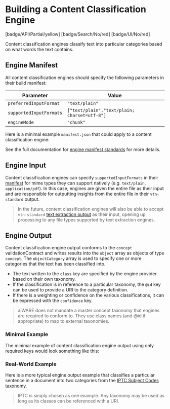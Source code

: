 # Building a Content Classification Engine

[badge/API/Partial/yellow]
[badge/Search/No/red]
[badge/UI/No/red]

Content classification engines classify text into particular categories based on what words the text contains.

## Engine Manifest

All content classification engines should specify the following parameters in their build manifest:

| Parameter | Value |
| --------- | ----- |
| `preferredInputFormat` | `"text/plain"` |
| `supportedInputFormats` | `["text/plain","text/plain; charset=utf-8"]` |
| `engineMode` | `"chunk"` |

Here is a minimal example `manifest.json` that could apply to a content classification engine:

[](manifest.example.json ':include :type=code json')

See the full documentation for [engine manifest standards](/developer/engines/standards/engine-manifest/) for more details.

## Engine Input

Content classification engines can specify `supportedInputFormats` in their [manifest](/developer/engines/standards/engine-manifest/) for mime types they can support natively (e.g. `text/plain`, `application/pdf`).
In this case, engines are given the entire file as their input and are responsible for outputting insights from the entire file in their `vtn-standard` output.

> In the future, content classification engines will also be able to accept `vtn-standard` [text extraction output](/developer/engines/cognitive/text/text-extraction/?id=engine-output) as their input, opening up processing to any file types supported by text extraction engines.

## Engine Output

Content classification engine output conforms to the `concept` validationContract and writes results into the `object` array as objects of type `concept`.
The `objectCategory` array is used to specify one or more categories that the text has been classified into.

- The text written to the `class` key are specified by the engine provider based on their own taxonomy.
- If the classification is in reference to a particular taxonomy, the `@id` key can be used to provide a URI to the category definition.
- If there is a weighting or confidence on the various classifications, it can be expressed with the `confidence` key.

> aiWARE does not mandate a master concept taxonomy that engines are required to conform to.
They use class names (and @id if appropriate) to map to external taxonomies.

### Minimal Example

The minimal example of content classification engine output using only required keys would look something like this:

[](vtn-standard-minimal.example.json ':include :type=code json')

### Real-World Example

Here is a more typical engine output example that classifies a particular sentence in a document into two categories from the [IPTC Subject Codes taxonomy](https://iptc.org/standards/subject-codes/).

[](vtn-standard-real.example.json ':include :type=code json')

> IPTC is simply chosen as one example.
Any taxonomy may be used as long as its classes can be referenced with a URI.
